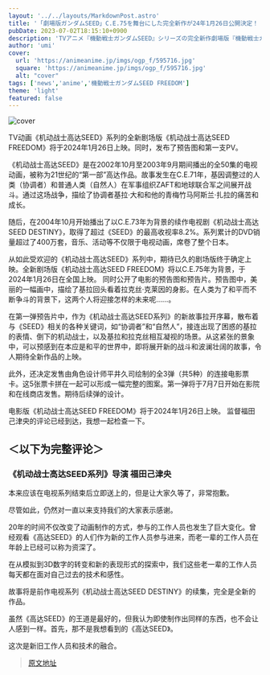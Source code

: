 ```yaml
---
layout: '../../layouts/MarkdownPost.astro'
title: '「劇場版ガンダムSEED」C.E.75を舞台にした完全新作が24年1月26日公開決定！ ティザービジュアル＆PV公開'
pubDate: 2023-07-02T18:15:10+0900
description: 'TVアニメ『機動戦士ガンダムSEED』シリーズの完全新作劇場版『機動戦士ガンダムSEED FREEDOM』が2024年1月26日に公開決定。あわせて、ティザービジュアル、ティザーPVがお披露目となった。'
author: 'umi'
cover:
  url: 'https://animeanime.jp/imgs/ogp_f/595716.jpg'
  square: 'https://animeanime.jp/imgs/ogp_f/595716.jpg'
  alt: "cover"
tags: ['news','anime','機動戦士ガンダムSEED FREEDOM']
theme: 'light'
featured: false
---
```


![cover](https://animeanime.jp/imgs/ogp_f/595716.jpg)

TV动画《机动战士高达SEED》系列的全新剧场版《机动战士高达SEED FREEDOM》将于2024年1月26日上映。同时，发布了预告图和第一支PV。

《机动战士高达SEED》是在2002年10月至2003年9月期间播出的全50集的电视动画，被称为21世纪的“第一部”高达作品。故事发生在C.E.71年，基因调整过的人类（协调者）和普通人类（自然人）在军事组织ZAFT和地球联合军之间展开战斗。通过这场战争，描绘了协调者基拉·大和和他的青梅竹马阿斯兰·扎拉的痛苦和成长。

随后，在2004年10月开始播出了以C.E.73年为背景的续作电视剧《机动战士高达SEED DESTINY》，取得了超过《SEED》的最高收视率8.2%。系列累计的DVD销量超过了400万套，音乐、活动等不仅限于电视动画，席卷了整个日本。

从如此受欢迎的《机动战士高达SEED》系列中，期待已久的剧场版终于确定上映。全新剧场版《机动战士高达SEED FREEDOM》将以C.E.75年为背景，于2024年1月26日在全国上映。
同时公开了电影的预告图和预告片。预告图中，美丽的一幅画中，描绘了基拉回头看着拉克丝·克莱因的身影。在人类为了和平而不断争斗的背景下，这两个人将迎接怎样的未来呢……。

在第一弹预告片中，作为《机动战士高达SEED系列》的新故事拉开序幕，散布着与《SEED》相关的各种关键词，如“协调者”和“自然人”，接连出现了困惑的基拉的表情、倒下的机动战士，以及基拉和拉克丝相互凝视的场景。从这紧张的景象中，可以预感到在本应是和平的世界中，即将展开新的战斗和波澜壮阔的故事，令人期待全新作品的上映。

此外，还决定发售由角色设计师平井久司绘制的全3弹（共5种）的连接电影票卡。这5张票卡拼在一起可以形成一幅完整的图案。第一弹将于7月7日开始在影院和在线商店发售。期待后续弹的设计。

电影版《机动战士高达SEED FREEDOM》将于2024年1月26日上映。
监督福田己津央的评论已经到达，我想一起检查一下。</p><h2>＜以下为完整评论＞</h2><h3>《机动战士高达SEED系列》导演 福田己津央</h3><p>本来应该在电视系列结束后立即送上的，但是让大家久等了，非常抱歉。</p><p>尽管如此，仍然对一直以来支持我们的大家表示感谢。</p><p>20年的时间不仅改变了动画制作的方式，参与的工作人员也发生了巨大变化。曾经观看《高达SEED》的人们作为新的工作人员参与进来，而老一辈的工作人员在年龄上已经可以称为资深了。</p><p>在从模拟到3D数字的转变和新的表现形式的探索中，我们这些老一辈的工作人员每天都在面对自己过去的技术和感性。</p><p>故事将是前作电视系列《机动战士高达SEED DESTINY》的续集，完全是全新的作品。</p><p>虽然《高达SEED》的王道是最好的，但我认为即使制作出同样的东西，也不会让人感到一样。首先，那不是我想看到的《高达SEED》。</p><p>这次是新旧工作人员和技术的融合。</p>

>[原文地址](https://animeanime.jp/article/2023/07/02/78310.html)  
